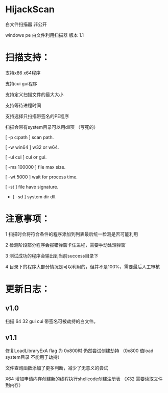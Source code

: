 # HijackScan
白文件扫描器 非公开

windows pe 白文件利用扫描器 版本 1.1

# 扫描支持：

支持x86 x64程序

支持cui gui程序

支持定义扫描文件的最大大小

支持等待进程时间

支持选择只扫描带签名的PE程序

扫描会带有system目录可以用dll项 （写死的）

[ -p c:path  ]  scan path.     

[ -w win64   ]  w32 or w64.            

[ -ui cui    ]  cui or gui.          

[ -ms 100000 ]  file max size.      

[ -wt 5000   ]  wait for process time. 

[ -st        ]  file have signature.   

 * [ -sd        ]  system dir dll.     

# 注意事项：
 1 扫描时会将符合条件的程序添加到列表最后统一检测是否可能利用
 
 2 检测阶段部分程序会报错弹窗卡住进程，需要手动处理弹窗
 
 3 测试成功的程序会输出到当前success目录下
 
 4 目录下的程序大部分情况是可以利用的，但并不是100%，需要最后人工审核
 
# 更新日志：

## v1.0 

扫描  64 32 gui cui 带签名可被劫持的白文件。

## v1.1 

 修复LoadLibraryExA flag 为 0x800时 仍然尝试创建劫持 （0x800 值load system目录 不能用于劫持）

 文件查询函数添加了更多判断，减少了无意义的尝试
 
 X64 增加申请内存创建新的线程执行shellcode创建注册表 （X32 需要读取文件到内存）
